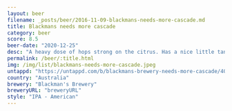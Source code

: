 ```yaml
---
layout: beer
filename: _posts/beer/2016-11-09-blackmans-needs-more-cascade.md
title: Blackmans needs more cascade
category: beer
score: 8.5
beer-date: "2020-12-25"
desc: "A heavy dose of hops strong on the citrus. Has a nice little tang at the end that makes you want to come back for another sip.A good old school IPA"
permalink: /beer/:title.html
img: /img/list/blackmans-needs-more-cascade.jpeg
untappd: "https://untappd.com/b/blackmans-brewery-needs-more-cascade/4058774"
country: "Australia"
brewery: "Blackman's Brewery"
breweryURL: "breweryURL"
style: "IPA - American"
---
```


